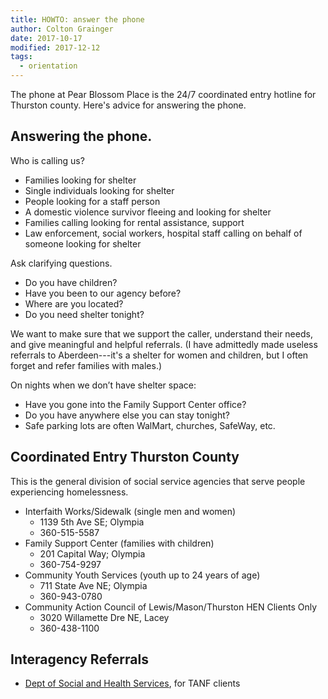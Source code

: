 ```yaml
---
title: HOWTO: answer the phone 
author: Colton Grainger
date: 2017-10-17
modified: 2017-12-12
tags:
  - orientation
---
```


The phone at Pear Blossom Place is the 24/7 coordinated entry hotline for Thurston county. Here's advice for answering the phone. 

## Answering the phone. 

Who is calling us?
- Families looking for shelter
- Single individuals looking for shelter
- People looking for a staff person
- A domestic violence survivor fleeing and looking for shelter
- Families calling looking for rental assistance, support
- Law enforcement, social workers, hospital staff calling on behalf of someone looking for shelter

Ask clarifying questions.
- Do you have children? 
- Have you been to our agency before?
- Where are you located?
- Do you need shelter tonight?

We want to make sure that we support the caller, understand their needs, and give meaningful and helpful referrals. (I have admittedly made useless referrals to Aberdeen---it's a shelter for women and children, but I often forget and refer families with males.)

On nights when we don’t have shelter space:
- Have you gone into the Family Support Center office? 
- Do you have anywhere else you can stay tonight?
- Safe parking lots are often WalMart, churches, SafeWay, etc.

## Coordinated Entry Thurston County

This is the general division of social service agencies that serve people experiencing homelessness.

- Interfaith Works/Sidewalk (single men and women)
  - 1139 5th Ave SE; Olympia
  - 360-515-5587
- Family Support Center (families with children)
  - 201 Capital Way; Olympia
  - 360-754-9297
- Community Youth Services (youth up to 24 years of age)
  - 711 State Ave NE; Olympia
  - 360-943-0780
- Community Action Council of Lewis/Mason/Thurston HEN Clients Only
  - 3020 Willamette Dre NE, Lacey
  - 360-438-1100

## Interagency Referrals

- [Dept of Social and Health Services](https://www.dshs.wa.gov/search/site/tanf), for TANF clients

